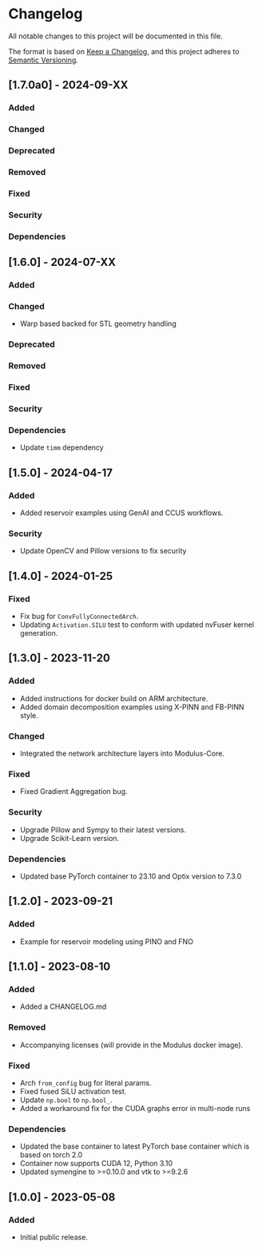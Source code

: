<!-- markdownlint-disable MD024 -->
# Changelog

All notable changes to this project will be documented in this file.

The format is based on [Keep a Changelog](https://keepachangelog.com/en/1.0.0/),
and this project adheres to [Semantic Versioning](https://semver.org/spec/v2.0.0.html).

## [1.7.0a0] - 2024-09-XX

### Added

### Changed

### Deprecated

### Removed

### Fixed

### Security

### Dependencies

## [1.6.0] - 2024-07-XX

### Added

### Changed

- Warp based backed for STL geometry handling

### Deprecated

### Removed

### Fixed

### Security

### Dependencies

- Update `timm` dependency

## [1.5.0] - 2024-04-17

### Added

- Added reservoir examples using GenAI and CCUS workflows.

### Security

- Update OpenCV and Pillow versions to fix security

## [1.4.0] - 2024-01-25

### Fixed

- Fix bug for `ConvFullyConnectedArch`.
- Updating `Activation.SILU` test to conform with updated nvFuser kernel generation.

## [1.3.0] - 2023-11-20

### Added

- Added instructions for docker build on ARM architecture.
- Added domain decomposition examples using X-PINN and FB-PINN style.

### Changed

- Integrated the network architecture layers into Modulus-Core.

### Fixed

- Fixed Gradient Aggregation bug.

### Security

- Upgrade Pillow and Sympy to their latest versions.
- Upgrade Scikit-Learn version.

### Dependencies

- Updated base PyTorch container to 23.10 and Optix version to 7.3.0

## [1.2.0] - 2023-09-21

### Added

- Example for reservoir modeling using PINO and FNO

## [1.1.0] - 2023-08-10

### Added

- Added a CHANGELOG.md

### Removed

- Accompanying licenses (will provide in the Modulus docker image).

### Fixed

- Arch `from_config` bug for literal params.
- Fixed fused SiLU activation test.
- Update `np.bool` to `np.bool_`.
- Added a workaround fix for the CUDA graphs error in multi-node runs

### Dependencies

- Updated the base container to latest PyTorch base container which is based on torch 2.0
- Container now supports CUDA 12, Python 3.10
- Updated symengine to >=0.10.0 and vtk to >=9.2.6

## [1.0.0] - 2023-05-08

### Added

- Initial public release.
